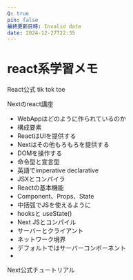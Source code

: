 ```yaml
---
Q: true
pin: false
最終更新日時: Invalid date
date: 2024-12-27T22:35
---
```

# react系学習メモ

React公式 tik tok toe

Nextのreact講座

- WebAppはどのように作られているのか  
- 構成要素  
- ReactはUIを提供する  
- Nextはその他もろもろを提供する  
- DOMを操作する  
- 命令型と宣言型  
- 英語でimperative declarative  
- JSXとコンパイラ  
- Reactの基本機能  
- Component、Props、State  
- 中括弧でJSを使えるように  
- hooksと useState()  
- Next JSとコンパイル  
- サーバーとクライアント  
- ネットワーク境界  
- デフォルトではサーバーコンポーネント  
-  

Next公式チュートリアル